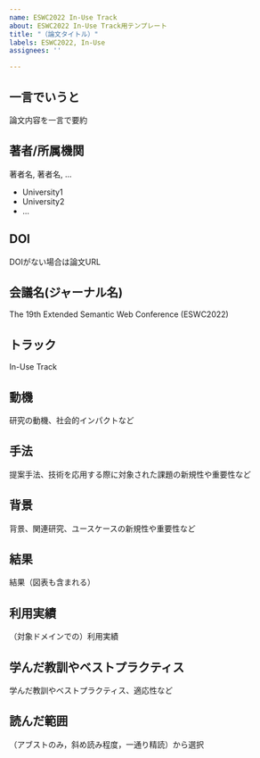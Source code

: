 ```yaml
---
name: ESWC2022 In-Use Track
about: ESWC2022 In-Use Track用テンプレート
title: "（論文タイトル）"
labels: ESWC2022, In-Use
assignees: ''

---
```


## 一言でいうと
論文内容を一言で要約  
## 著者/所属機関
著者名, 著者名, ...
- University1
- University2
- ...

## DOI
DOIがない場合は論文URL  
## 会議名(ジャーナル名)  
The 19th Extended Semantic Web Conference (ESWC2022)  
## トラック
In-Use Track

## 動機
研究の動機、社会的インパクトなど  
## 手法
提案手法、技術を応用する際に対象された課題の新規性や重要性など  
## 背景
背景、関連研究、ユースケースの新規性や重要性など  
## 結果
結果（図表も含まれる）  
## 利用実績
（対象ドメインでの）利用実績  
## 学んだ教訓やベストプラクティス
学んだ教訓やベストプラクティス、適応性など  
## 読んだ範囲
（アブストのみ，斜め読み程度，一通り精読）から選択
